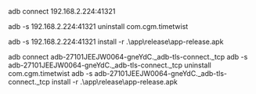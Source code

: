 adb connect 192.168.2.224:41321 

adb -s 192.168.2.224:41321 uninstall com.cgm.timetwist 

adb -s 192.168.2.224:41321 install -r .\app\release\app-release.apk 


adb connect adb-27101JEEJW0064-gneYdC._adb-tls-connect._tcp
adb -s adb-27101JEEJW0064-gneYdC._adb-tls-connect._tcp uninstall com.cgm.timetwist
adb -s adb-27101JEEJW0064-gneYdC._adb-tls-connect._tcp install -r .\app\release\app-release.apk 